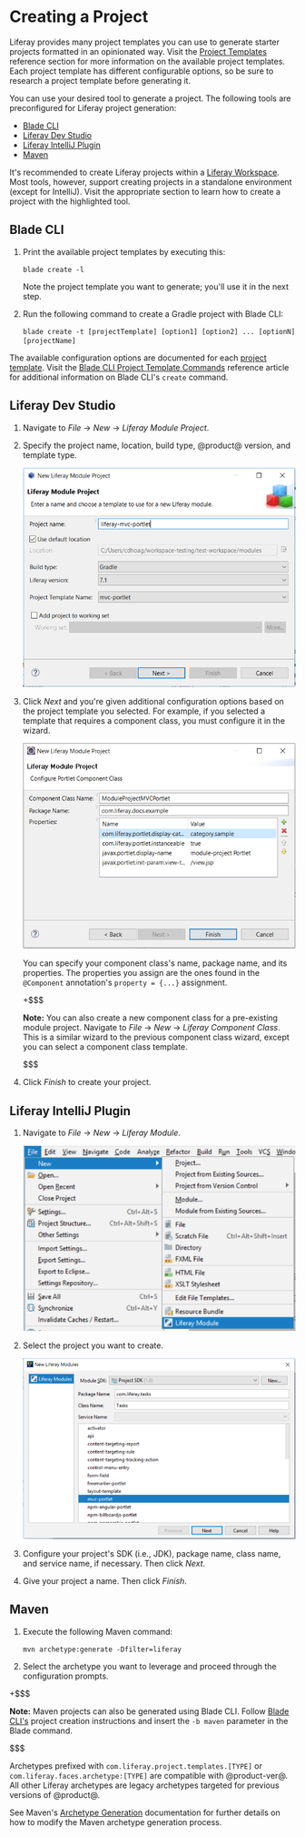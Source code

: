 # Creating a Project [](id=creating-a-project)

Liferay provides many project templates you can use to generate starter projects
formatted in an opinionated way. Visit the [Project
Templates](/developer/reference/-/knowledge_base/7-2/project-templates)
reference section for more information on the available project templates. Each
project template has different configurable options, so be sure to research
a project template before generating it.

You can use your desired tool to generate a project. The following tools are
preconfigured for Liferay project generation:

- [Blade CLI](/developer/reference/-/knowledge_base/7-2/blade-cli)
- [Liferay Dev Studio](/developer/reference/-/knowledge_base/7-2/liferay-dev-studio)
- [Liferay IntelliJ Plugin](/developer/reference/-/knowledge_base/7-2/liferay-intellij-plugin)
- [Maven](/developer/reference/-/knowledge_base/7-2/maven)

It's recommended to create Liferay projects within a
[Liferay Workspace](/developer/tutorials/-/knowledge_base/7-2/liferay-workspace).
Most tools, however, support creating projects in a standalone environment
(except for IntelliJ). Visit the appropriate section to learn how to create a
project with the highlighted tool.

## Blade CLI [](id=blade-cli)

1.  Print the available project templates by executing this:

        blade create -l

    Note the project template you want to generate; you'll use it in the next
    step.

2.  Run the following command to create a Gradle project with Blade CLI:

        blade create -t [projectTemplate] [option1] [option2] ... [optionN] [projectName]

The available configuration options are documented for each
[project template](/developer/reference/-/knowledge_base/7-2/project-templates).
Visit the
[Blade CLI Project Template Commands](path/blade-cli-project-template-commands)
reference article for additional information on Blade CLI's `create` command.

## Liferay Dev Studio [](id=liferay-dev-studio)

1.  Navigate to *File* &rarr; *New* &rarr; *Liferay Module Project*.

2.  Specify the project name, location, build type, @product@ version, and
    template type.

    ![Figure 1: The New Liferay Module Project wizard offers project templates for JAR and WAR-based projects.](../../images/liferay-project-wizard.png)

3.  Click *Next* and you're given additional configuration options based on the
    project template you selected. For example, if you selected a template that
    requires a component class, you must configure it in the wizard.

    ![Figure 2: Specify your component class's details in the Portlet Component Class Wizard.](../../images/component-class-wizard.png)

    You can specify your component class's name, package name, and its
    properties. The properties you assign are the ones found in the `@Component`
    annotation's `property = {...}` assignment.

    +$$$

    **Note:** You can also create a new component class for a pre-existing
    module project. Navigate to *File* &rarr; *New* &rarr; *Liferay Component
    Class*. This is a similar wizard to the previous component class wizard,
    except you can select a component class template. 

    $$$

4.  Click *Finish* to create your project.

## Liferay IntelliJ Plugin [](id=liferay-intellij-plugin)

1.  Navigate to *File* &rarr; *New* &rarr; *Liferay Module*.

    ![Figure 3: Selecting *Liferay Module* opens the New Liferay Modules wizard.](../../images/intellij-new-liferay-module.png)

2.  Select the project you want to create.

    ![Figure 4: Choose the project template to create your module.](../../images/intellij-modules.png)

3.  Configure your project's SDK (i.e., JDK), package name, class name, and
    service name, if necessary. Then click *Next*.

4.  Give your project a name. Then click *Finish*.

## Maven [](id=maven)

1.  Execute the following Maven command:

        mvn archetype:generate -Dfilter=liferay

2.  Select the archetype you want to leverage and proceed through the
    configuration prompts.

+$$$

**Note:** Maven projects can also be generated using Blade CLI. Follow
[Blade CLI's](#blade-cli-gradle) project creation instructions and insert the
`-b maven` parameter in the Blade command.

$$$

Archetypes prefixed with `com.liferay.project.templates.[TYPE]` or
`com.liferay.faces.archetype:[TYPE]` are compatible with @product-ver@. All
other Liferay archetypes are legacy archetypes targeted for previous versions of
@product@.

See Maven's
[Archetype Generation](http://maven.apache.org/archetype/maven-archetype-plugin/generate-mojo.html)
documentation for further details on how to modify the Maven archetype
generation process.
